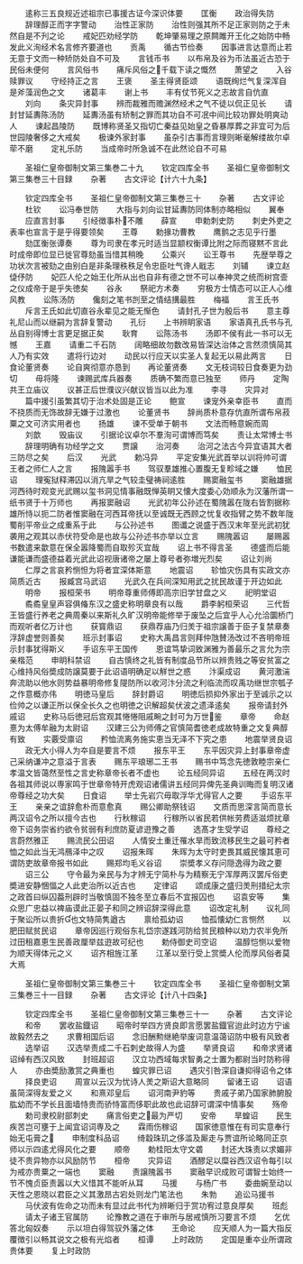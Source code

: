 <!-- { "loadSidebar": true } -->
　　逺称三五良规近述祖宗已事援古证今深识体要
　　匡衡
　　政治得失防
　　辞理醇正而字字警动
　　治性正家防
　　治性则强其所不足正家则防之于未然自是不刋之论
　　戒妃匹劝经学防
　　乾坤肇易理之原闗雎开王化之始防中畅发此义洵经术名言修齐要道也
　　贡禹
　　循古节俭奏
　　因事进言达意而止若无意于文而一种矫防处自不可及
　　言钱币书
　　以布帛及谷为币法虽近古恐于民俗未便何
　　言风俗书
　　痛斥风俗之千载下读之慨然
　　萧望之
　　入谷赎罪议
　　守经持正之言
　　王褒
　　圣主得贤臣颂
　　语既绚烂气复深浑自是斧藻润色之文
　　诸葛丰
　　谢上书
　　丰有仗节死义之志故言自伉直
　　刘向
　　条灾异封事
　　辨而裁雅而赡渊然经术之气不徒以侃正见长
　　请封甘延夀陈汤防
　　延夀汤虽有矫制之罪而其功自不可冺中间比较功罪处明爽动人
　　谏起昌陵防
　　既博称贤圣又指切亡秦益见始皇之昏暴厚葬之非宜可为后世园陵奢侈之大戒矣
　　极谏外家封事
　　虽杂引古事而言理则晰毫解缕故尔卓荦不磨
　　定礼乐防
　　当成帝时所急诚不在此然论自不可易












　　圣祖仁皇帝御制文第三集巻二十九
　　钦定四库全书
　　圣祖仁皇帝御制文第三集巻三十目録
　　杂著
　　古文评论【计六十九条】












　　钦定四库全书
　　圣祖仁皇帝御制文第三集巻三十
　　杂著
　　古文评论
　　杜钦
　　讼冯奉世防
　　大指与刘向讼甘延夀防同体制亦略相似
　　翼奉
　　应直言封事
　　引经徴事朴不雕
　　薛宣
　　申勅刺史防
　　刺史外吏之表率也宣言于是乎得要领矣
　　王尊
　　勅掾功曹教
　　鹰鹯之志见乎行墨
　　劾匡衡张谭奏
　　尊为司隶在孝元时适当显颛权衡谭比附之际而寝黙不言此时成帝即位显已徙官尊劾虽当惜其稍晚
　　公乘兴
　　讼王尊书
　　先歴举尊之功状次言被劾之由别白是非条理秩秩足令忠臣吐气谗人戢志
　　刘辅
　　谏立赵偼伃防
　　妃匹人伦之始王化所从出也自非有德之世不可以奉神灵之统而树宫壸之仪成帝于是乎失徳矣
　　谷永
　　祭祀方术奏
　　穷极方士情态可以正人心维风教
　　讼陈汤防
　　儳刻之笔书剀至之情结搆最胜
　　梅福
　　言王氏书
　　斥言王氏如此切直谷永辈见之能无惭色
　　请封孔子世为殷后书
　　意主尊礼尼山而以继嗣为言辞复警动
　　孔衍
　　上书辨眀家语
　　家语真孔氏书与孔丛自别得博士言更足据正矣
　　耿育
　　讼陈汤书
　　汤即不侯有此一书可以无憾
　　王嘉
　　请重二千石防
　　阔略细故勿数改易皆深达治体之言然须慎简其人乃有实效
　　遣将行边对
　　动民以行应天以实圣人复起无以易此两言
　　日食论董贤奏
　　论自爽彻意亦恳到
　　再论董贤奏
　　文无枝词较日食奏更为劲切
　　毋将隆
　　谏赐武库兵器奏
　　质确不繁而意已独至
　　师丹
　　定陶共王立庙议
　　议甚正后世濮议兴献议皆当以此为准
　　李寻
　　灾异对
　　篇中援引虽繁其切于治术处固是正论
　　鲍宣
　　谏宠外亲幸臣书
　　直而不挠质而无饰故辞无嫌于过激也
　　论董贤书
　　辞尚质朴意存伉直所谓布帛菽粟之文可济实用者也
　　扬雄
　　谏不受单于朝书
　　文法而畅意婉而周
　　刘歆
　　毁庙议
　　引据论议卓尔不羣洵可谓博而笃矣
　　责让太常博士书
　　辞理明确有功经学之文
　　贾譲
　　治河奏
　　治河之法古今异宜语其大者三防尽之矣
　　后汉
　　光武
　　勅冯异
　　平定安集光武首举以训将帅可谓王者之师仁人之言
　　报隗嚣手书
　　驾驭羣雄推心置腹无复畛域之嫌
　　恤民诏
　　理寃狱释滞囚以消亢旱之气较圭璧祷祠逺胜
　　赐窦融玺书
　　窦融雄据河西待时观变光武赐以玺书洞见情事融既惮英眀又懐大度委心効顺永为汉藩所谓一纸书贤于十万师也
　　再报窦融诏
　　光武初年公孙述在蜀隗嚣在陇右皆割据称雄所恃以扼二防者惟窦融在河西耳帝抚以至诚既无西顾之忧复收指臂之势不数年陇蜀削平帝业之成重系于此
　　与公孙述书
　　图谶之说盛于西汉末年至光武初犹袭用之观其以赤伏符受命是也故与公孙述书亦举以立言
　　赐隗嚣诏
　　屡赐嚣书数遣来歙意在保全嚣降蜀而自取殄灭宜哉
　　诏上书不得言圣
　　德盛而后能谦能谦而盛德益着光武此诏视唐诸帝之屡上尊号者弥増光烈矣
　　诏让刘尚
　　仁厚之言哀矜恻怛为将者宜深体斯意
　　地震诏
　　轸恤灾伤具有实政文亦简质近古
　　报臧宫马武诏
　　光武久在兵间深知用武之扰民故谨于开边如此
　　明帝
　　报桓荣书
　　明帝尊重师傅即高宗旧学甘盘之义
　　祀明堂诏
　　矞矞皇皇声容俱偹东汉之盛史称明章良有以哉
　　爵李躬桓荣诏
　　三代哲王皆盛行养老之典周秦以来斯礼久旷汉明帝能修举于废坠之后宜乎人心允洽圜桥门而观听者亿万计也
　　获寳鼎诏
　　获鼎荐庙乃归羙于祖宗譲善于臣子复禁章奏浮辞虚誉则善矣
　　班示封事诏
　　史称大禹昌言则拜仲虺賛汤改过不吝明帝班示封事犹得斯义
　　手诏东平王国传
　　恩谊笃挚词致渊雅为善最乐之言允为宗亲楷范
　　申眀科禁诏
　　自古慎终之礼皆有制度品节所以辨贵贱之等安贫富之心维持风俗奬成防譲莫要于此诏语明确足以觧世之惑
　　汴渠成诏
　　黄河激湍奔流助以他水则势益暴明帝修复隄防所以收河汴分流之利临流而叹禹功继世宗瓠子之作意概亦伟
　　明徳马皇后
　　辞封爵诏
　　明徳后损抑外家出于至诚示之以俭帅之以谦正所以保全长久之也明徳之识解超矣伏波之遗泽逺矣
　　报帝请封外戚诏
　　史称马后徳冠后宫观其惓惓阻戚畹之封可为万世鉴
　　章帝
　　命赵憙为太傅牟融为太尉诏
　　汉建三公为师傅之官慎简耆徳老成故特重之文复典醇有致
　　实覈受廪诏
　　矜恤流离务施实恵当无泽不下究之患
　　地震举贤良诏
　　政无大小得人为夲自是要言不烦
　　报东平王
　　东平因灾异上封事章帝虚己采纳谦冲之意溢于言表
　　赐东平琅琊二王书
　　赐书中笃念先徳敦睦宗亲仁孝温文皆蔼然至性之言史称章帝长者不虚也
　　论五经同异诏
　　五经在两汉时各祖其师说以専家鸣于世章帝特开虎观诏诸儒讲五经同异俾先圣典训晦而复明汉诸帝尊经之功大矣
　　日食诏
　　举士先岩穴毋取浮华尤得官人之要
　　手诏东平王
　　亲亲之谊辞愈朴而意愈真
　　赐公卿助祭钱诏
　　文质而思深言简而意长两汉诏令之所以擅今古也
　　行秋稼诏
　　行稼所以省民若供帐劳费适滋烦扰章帝下诏务崇省约欲令贫弱有利庶防夏谚逰豫之善
　　选髙才生受学诏
　　尊经之言蔚然雅正
　　赐流民公田诏
　　人情安土重迁罹水旱而致流移民生之最可矜者恤之如此当无鸿鴈泽中之叹
　　诏报朱晖
　　朱晖为太守时吏畏其威民懐其恵可谓防吏故章帝报书如此
　　赐郑均毛义谷诏
　　崇奬孝义存问隠逸得为政之要
　　诏三公
　　守令最为亲民与为才辨无宁简朴与为精察无宁浑厚两汉罢斥俗吏奬进安静悃愊之人此吏治所以近古也
　　定律诏
　　颂成康之盛归羙刑措纪太宗之政首曰纵囚葢刑辟时当敬慎固不独冬至立春后不宜报囚也
　　诏袁安等
　　集众思广忠益以禆庙谟此正晏子和同之辨诏辞深得此意
　　诏改定礼制
　　议礼同于聚讼所以贵折也文特简隽遒古
　　禀给孤幼诏
　　恤孤懐幼仁言恻然
　　以肥田赋贫民诏
　　章帝因巡行观俗东礼岱宗遂践河防给贫民粮种以劝力农半免所过田租嘉恵生民善政厘举兹逰故可纪也
　　勅侍御史司空诏
　　温醇恺恻以爱物为顺天得体元之义
　　诏齐相旌江革
　　江革以至行受上赏奬人伦而厚风俗者莫大焉




　　圣祖仁皇帝御制文第三集巻三十
　　钦定四库全书
　　圣祖仁皇帝御制文第三集巻三十一目録
　　杂著
　　古文评论【计八十四条】












　　钦定四库全书
　　圣祖仁皇帝御制文第三集巻三十一
　　杂著
　　古文评论
　　和帝
　　罢收盐鐡诏
　　昭帝时举四方贤良即言愿罢盐鐡官迨此时边方宁谧故毅然去之
　　求曹相国后诏
　　念旧酬勲继絶举废词意温蔼诏防中极有风致者
　　选举诏
　　汉选举责成二千石刺史故得人为盛
　　举贤良诏
　　和帝求贤诸诏绰有西汉风致
　　封班超诏
　　汉立功西域每求智勇之士置为都尉当时防称得人
　　亦由奬励激赏之典重也
　　蝗灾罪已诏
　　遇灾引咎深自谦抑得诏令之体
　　择良吏诏
　　周宣以云汉为忧诗人羙之斯诏大意略同
　　留诸王诏
　　诏语虽简深得友爱之义
　　和熹邓皇后
　　诏河南尹豹等
　　贵戚子弟乃国家肺腑股肱幼而不学长且面墙恃贵而骄恃富而侈职此故也此诏辞可谓深中情事矣
　　殇帝
　　勅司隶校尉部刺史
　　痛言俗吏之最为严切
　　安帝
　　旱蝗诏
　　民生疾苦岂可壅于上闻宜诏词専及之
　　霖雨伤稼诏
　　国家徳意惟在有司实意奉行始无屯膏之
　　申制度科品诏
　　绮縠珠玑之侈滥及厮走与贾谊所论略同正京师以示四逺尤得风化之要
　　顺帝
　　勅桂阳太守文砻
　　封还大珠责以求媚非徒不贵异物亦以风励防节
　　桓帝
　　灾异诏
　　酒醪足以糜谷西汉诏令每引以为戒亦贵粟之一端也
　　窦融
　　责譲隗嚣书
　　窦融早识成败可谓智士始终一节不愧贞臣责嚣以大义惜其不能听从耳
　　马援
　　与杨广书
　　委曲婉至动以天性之恩晓以君臣之义其激昂古宕处则龙门笔法也
　　朱勃
　　追讼马援书
　　马伏波有佐命之功而未有显过此书代为辨晰归于赏功宥过意良厚矣
　　班彪
　　请太子诸王官属防
　　论豫教之道在于审所与居戒慎所习要言不烦
　　乞优答北匈奴奏
　　示以坦白得驾驭外藩之体
　　王命论
　　应天顺人为一篇大指反覆徴引以畅其说文之极有光焰者
　　桓谭
　　上时政防
　　定国是重夲业所谓政贵体要
　　复上时政防
